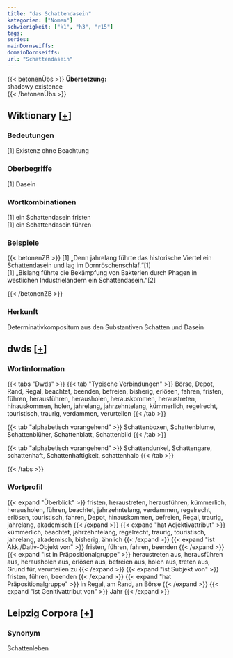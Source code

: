 ```yaml
---
title: "das Schattendasein"
kategorien: ["Nomen"]
schwierigkeit: ["k1", "h3", "r15"]
tags:
series:
mainDornseiffs:
domainDornseiffs:
url: "Schattendasein"
---
```


{{< betonenÜbs >}}
**Übersetzung:**  
shadowy existence  
{{< /betonenÜbs >}}

## Wiktionary [[+](https://de.wiktionary.org/wiki/Schattendasein)]

### Bedeutungen
[1] Existenz ohne Beachtung  

### Oberbegriffe
[1] Dasein  

### Wortkombinationen
[1] ein Schattendasein fristen  
[1] ein Schattendasein führen  

### Beispiele
{{< betonenZB >}}
[1] „Denn jahrelang führte das historische Viertel ein Schattendasein und lag im Dornröschenschlaf.“[1]  
[1] „Bislang führte die Bekämpfung von Bakterien durch Phagen in westlichen Industrieländern ein Schattendasein.“[2]  

{{< /betonenZB >}}
### Herkunft
Determinativkompositum aus den Substantiven Schatten und Dasein  



## dwds [[+](https://www.dwds.de/wb/Schattendasein)]

### Wortinformation
{{< tabs "Dwds" >}}
{{< tab "Typische Verbindungen" >}}
Börse, Depot, Rand, Regal, beachtet, beenden, befreien, bisherig, erlösen, fahren, fristen, führen, herausführen, herausholen, herauskommen, heraustreten, hinauskommen, holen, jahrelang, jahrzehntelang, kümmerlich, regelrecht, touristisch, traurig, verdammen, verurteilen
{{< /tab >}}

{{< tab "alphabetisch vorangehend" >}}
Schattenboxen, Schattenblume, Schattenblüher, Schattenblatt, Schattenbild
{{< /tab >}}

{{< tab "alphabetisch vorangehend" >}}
Schattendunkel, Schattengare, schattenhaft, Schattenhaftigkeit, schattenhalb
{{< /tab >}}

{{< /tabs >}}

### Wortprofil
{{< expand "Überblick" >}} fristen, heraustreten, herausführen, kümmerlich, herausholen, führen, beachtet, jahrzehntelang, verdammen, regelrecht, erlösen, touristisch, fahren, Depot, hinauskommen, befreien, Regal, traurig, jahrelang, akademisch {{< /expand >}}
{{< expand "hat Adjektivattribut" >}} kümmerlich, beachtet, jahrzehntelang, regelrecht, traurig, touristisch, jahrelang, akademisch, bisherig, ähnlich {{< /expand >}}
{{< expand "ist Akk./Dativ-Objekt von" >}} fristen, führen, fahren, beenden {{< /expand >}}
{{< expand "ist in Präpositionalgruppe" >}} heraustreten aus, herausführen aus, herausholen aus, erlösen aus, befreien aus, holen aus, treten aus, Grund für, verurteilen zu {{< /expand >}}
{{< expand "ist Subjekt von" >}} fristen, führen, beenden {{< /expand >}}
{{< expand "hat Präpositionalgruppe" >}} in Regal, am Rand, an Börse {{< /expand >}}
{{< expand "ist Genitivattribut von" >}} Jahr {{< /expand >}}

## Leipzig Corpora [[+](https://corpora.uni-leipzig.de/en/res?word=Schattendasein&corpusId=deu_newscrawl-public_2018)]


### Synonym
Schattenleben

